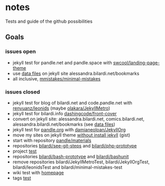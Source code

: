 # notes
Tests and guide of the github possibilities

## Goals
### issues open
- jekyll test for pandle.net and pandle.space with [swcool/landing-page-theme](https://github.com/swcool/landing-page-theme)
- use [data files](https://github.com/bilardi/bookmarks/issues/1) on jekyll site alessandra.bilardi.net/bookmarks
- all inclusive, [mmistakes/minimal-mistakes](https://github.com/mmistakes/minimal-mistakes)

### issues closed
- jekyll test for blog of bilardi.net and code.pandle.net with [renyuanz/leonids](https://github.com/renyuanz/leonids) (maybe [olakara/JekyllMetro](https://github.com/olakara/JekyllMetro))
- jekyll test for bilardi.info [dashingcode/front-cover](https://github.com/dashingcode/front-cover)
- convert on jekyll site: alessandra.bilardi.net, comics.bilardi.net, alessandra.bilardi.net/bookmarks (see [data files](https://jekyllrb.com/docs/datafiles/))
- jekyll test for [pandle.org](https://pandle.github.io/org/) with [damianeoloan/JekyllOrg](https://github.com/damianeoloan/JekyllOrg)
- move my sites on jekyll theme [without install jekyll](https://gist.github.com/bilardi/6b6cdcfabed5e5976ba697544be714d6) (gist)
- start with repository [pandle/materials](https://github.com/pandle/materials)
- repositories [bilardi/see-git-steps](https://github.com/bilardi/see-git-steps) and [bilardi/php-prototype](https://github.com/bilardi/php-prototype)
- project [test](https://github.com/bilardi/notes/projects/1)
- repositories [bilardi/bash-prototype](https://github.com/bilardi/bash-prototype) and [bilardi/bashunit](https://github.com/bilardi/bashunit)
- remove repositories bilardi/JekyllMetroTest, bilardi/JekyllOrgTest, bilardi/leonidsTest and bilardi/minimal-mistakes-test
- wiki test with [homepage](https://github.com/bilardi/notes/wiki)
- tags [test](https://github.com/bilardi/notes/tree/v1.0.1)
